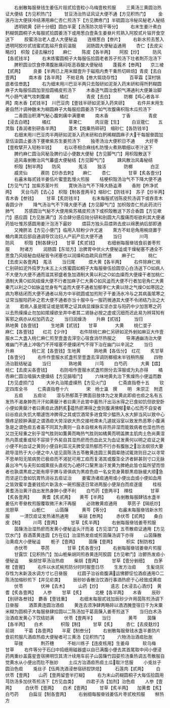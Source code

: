 <!-- { "loadSidebar": true } -->
　　右剉散每服叄钱生姜伍片豉贰拾壹粒小乌梅壹枚煎服
　　三黄汤三黄圆治热证大便结【方见积热门】
　　甘豆汤治热证风证大便不通【方见积热门】
　　金液丹治大便挟冷结滞用麻仁杏仁煎汤下【方见脾疼门】半硫圆治冷秘风秘老人秘结
　　透明硫黄【研十分细】圆白半夏【汤荡防次焙干等分】
　　右末生姜汁煮白麫糊筑圆桐子大每服贰拾圆姜汤下或用葱白壹条生姜叄片煎熟入阿胶贰片镕开食空送下
　　胶蜜汤治老人虚人大便秘澁
　　连根葱白【叁片】
　　右新水煎去葱入透明阿胶炒贰钱蜜贰匙镕开食前温服
　　润肠圆大便秘澁通用
　　杏仁【去皮尖略炒】　枳殻【浸去穣炒】　　麻仁
　　陈皮【各半两】　　阿胶【炒】　　　防风【各贰钱半】
　　右末炼蜜圆桐子大每服伍拾圆老者苏子煎汤下壮者荆芥泡汤下
　　脾积圆治饮食停滞腹胀痛闷呕恶吞酸大便秘结
　　蓬莪术【叁两】　　京三棱【贰两】
　　良姜【半两已上用米醋壹升于磁瓶内煑干乗热切碎焙】青皮【去白壹两】
　　南木香【各半两】　不蛀皂角【叁大铤烧存性】
　　百草霜【深村锅底者佳叁匙】
　　右为细末用川巴豆半两只去殻研如泥渐入药末研和得所麫糊圆麻子大每服伍圆加至拾圆橘皮煎汤下
　　木香逐气圆治食积气滞通利大便兼治脚气小肠气诸气攻刺腹痡
　　橘红　　　　青皮【去白】　　　防榔【鸡心者各半两】南木香【贰钱半】　川巴豆肉【壹钱半研如泥渐入药夹研】
　　右件并末用生姜自然汁调神麯末为糊圆麻子大每服拾圆姜汤下如气攻腹痛枳殻木瓜煎汤下
　　二香圆治积滞气秘心腹刺痛中满壅嗽
　　南木香　　　丁香　　　　青皮【浸去白晒】
　　橘红　　　　草果仁　　　肉豆蔲【生】
　　白豆蔲仁　　五灵脂【香润者别研各半两】
　　蓬木【炮乗热碎研】　缩砂仁【各防钱半】
　　右细末用川巴豆肉半两研如泥渐入药末研和白麫稀糊圆麻子大干每服叄圆加至伍柒圆止姜汤下壅嗽紫苏生姜煎汤下
　　独枣汤治大便积日不通
　　大好枣【壹枚擘开入轻粉半钱】
　　右以枣相合麻线札防慢火煮熟嚼细以枣汁送下
　　脾约麻仁圆治风秘及脾约证小便数大便秘【方见脚气门】用枳殻散送下
　　追风毒剉散治风气蕃盛大便秘结【方见脚气门】
　　踈风散治风毒秘结
　　枳殻【制半两】　　防风　　　　羗活
　　独活　　　　防榔　　　　白芷
　　威灵仙　　　蒺防【炒赤去刺】　　麻仁
　　杏仁　　　　甘草【炙各壹分】
　　右麄末每贰钱半姜伍片蜜壹匙慢火煎服
　　桔梗枳殻汤治气不下降大便不通【方见气门】加紫苏茎叶煎
　　寛快汤治气不下降大肠澁滞
　　香附【杵净贰两】　　天台乌药【去心】　枳殻【制各壹两半】缩砂仁【防钱半】　苏子【炒半两】　　青木香【叁钱】
　　甘草【炙防钱半】
　　右末每服贰钱陈皮煎汤调下或吞青木香圆少许
　　降气汤治气不下降大便不通【方见脚气门】加枳殻杏仁煎此药流行肺气
　　苏感圆治气秘不大便用紫苏橘皮煎汤下或枳殻散送下苏合香圆【方见嗽门】感应圆【方见胀满门】苏合肆分感应陆分研和别圆大凡腹痛而呕欲利其大便诸药皆吐惟苏感圆用姜汁泡汤下最妙
　　煨蒜方独头蒜煨熟去皮以绵褁纳后部即通
　　又掩脐法【方见小便门】临用入轻粉少许尤速
　　熏方不蛀皂角用椀烧置于桶内熏其后部自通调导饮治妇人产前产后大便不通
　　当归　　　　川芎　　　　防风
　　枳殻【制各肆分】　　甘草【炙贰钱】
　　右细剉每服叄钱食前姜枣煎服
　　附诸方
　　润肠圆【东垣方】治脾胃中伏火大便秘澁或干燥秘塞不通全不思食乃风结秘血结秘皆令闭塞也以润燥和血疏风自然通
　　麻子仁　　　桃仁【去皮尖各壹两】　羗活
　　当归尾　　　煨大黄【各半两】
　　右件除麻仁桃仁别研如泥外捣罗为末五上火炼蜜圆如桐子大每服叄伍拾圆空心白汤送下○如病人不大便为大便不通而滋其邪盛者急加酒制大黄以利之○如血燥而大便燥干者加桃仁酒制大黄○如风结燥大便不行者加麻子仁大黄○如风澁而大便不行者加皂角仁大黄秦芁以利之○如脉澁觉身有气澁而大便不通者加郁李仁大黄以除之气燥○如寒因之病为寒结闭而大便不通者以局方中半硫圆或加煎附子干姜汤氷冷与之其病虽隂寒之证常当服阳药补之若大便不通者亦当十服中与一服药微通其大便不令闭结乃治之大法
　　若病人虽是隂证或是隂寒之证其病显燥脉实坚亦宜与阳药中少加苦寒之药以去热燥燥止勿加如隂燥欲坐井中者其二肾脉必按之虚或沉细而迟此易为辨耳知有客邪之病亦从权加药去之
　　当归润燥汤
　　升麻【贰钱】　　　当归　　　　熟地黄【各壹钱】
　　生地黄【贰钱】　　甘草　　　　大黄
　　桃仁埿子　　麻仁【各壹钱】　　红花【少许】
　　右件除桃仁麻仁另研如泥外剉如麻豆大作壹服水二大盏入桃仁麻仁煎至壹盏去滓空心宿食消尽热服之
　　导滞通幽汤治大便难幽门不通上冲吸门不开噎塞不便燥闭气不得下治在幽门以辛润之
　　当归　　　　升麻　　　　桃仁泥【各壹钱】生地黄　　　熟地黄【各伍分】　红花
　　炙甘草【各壹分】
　　右件作壹服水贰盏煎至壹盏去滓调防榔细末半钱稍热服
　　四物汤治脏结秘澁
　　当归　　　　熟地黄　　　川芎
　　白芍药　　　大黄【煨】　　　桃仁【去皮尖各壹钱】
　　右防咀作壹服水贰盏煎捌分去滓服或为丸亦得
　　橘杏麻仁圆治噎膈大便燥结【方见膈噎门】
　　六味地黄丸治下焦燥热小便澁而数【方见虚损门】
　　大补丸治隂虚燥热【方见火门】
　　仁斋直指卷十五
　　钦定四库全书
　　仁斋直指卷十六　　　　宋　杨士瀛　撰
　　明　朱崇正　附遗
　　五疸
　　五疸论
　　湿与热郁蒸于脾面目肢体为之发黄此即疸也疸之名有五发热不渴身肿而汗汗如黄蘖汁者曰黄汗此胃中蓄热汗出浴水得之已食如饥但欲安卧小便如黄蘖汁者曰黄疸此酒麫炙蕴热瘀滞得之食则腹满怫郁晕心忪而不自安者曰谷疸此失饥大嚼遽饱冲脾得之其或饮酒常多进食常少醖热入水大醉当风以致中心懊疼足胫肿满是之谓酒疸大劳淫欲大热交接袵席未几遽就浴室以致发热恶寒小腹满急是之谓色疸五者虽不同其为黄则一自本自根未有非热非湿而能致病者也湿也热也又岂无轻重之别乎湿气胜则如薫黄而晦热气胜则如橘黄而明盖脾主肌肉土色尚黄湿热内蒸或重或轻不容揜于外矣自其湿热瘀而伤血此又为血证发黄何以明之疸证之黄小便不利血证之黄则小便自利耳况夫脾受湿热郁而不行亦有腹胀之治法纲领大要疏导湿热于大小便之中人徒见茵陈汤五苓散黄连圆三黄圆辈随试辄效则目之以寻常不思单阳无隂病势已极疸而不渇犹可用工疸而复渇其或腹澎全济者鲜甚则寸口无脉鼻出冷气与夫形如烟熏揺头直视为心絶环口黧黒油汗发黄为脾絶此皆仓扁所望而惊者也孰谓黒疸之能有瘳乎脾与肾俱病为黒疸色疸一名女劳身黄额黒疸脉缓大顺急而坚逆已食如饥胃热消谷五疸证治
　　姜蜜汤诸疸通用或小便出血或小便如血用之皆效蜜半盏姜钱拾片新汲水一碗煎服逐日常进两服小便渐白而疸遂瘥
　　桂枝黄耆汤治黄汗自出发热身肿小便不利
　　白芍药【壹两半】　辣桂　　　　甘草【炙各壹两】
　　黄耆【炙贰两】　　黄芩【半两】
　　右剉散每服肆钱水盏半姜伍片枣叄枚煎服覆取微汗未汗再服
　　必效散黄疸通用
　　葶苈子【隔纸炒】　龙胆草　　　山栀仁
　　山茵蔯　　　黄芩【等分】
　　右麄末每服叄钱新水煎服
　　一清饮疸证发热诸热通用
　　柴胡【叁两】　　　赤伏苓【贰两】　　桑白皮【制】
　　川芎【壹两】　　　甘草【炙半两】
　　右剉每服叄钱姜枣煎服
　　茵蔯汤治湿热瘀而发黄小便秘澁头汗而渴【方见湿门】五苓散疸证通用【方见饮水门】吞酒蒸黄连圆【方在后】治湿热发疸或煎茵蔯汤调下亦得
　　山茵蔯散治黄疸大小便秘澁
　　栀子【壹两】　　　茵蔯【壹两】　　　枳实【制防枚】
　　赤伏苓　　　葶苈　　　　甘草【炙各壹分】
　　右剉每服叄钱姜叄片煎服
　　甘露饮【见积热门】加山栀柴胡同煎吞黄连阿胶圆【方见嗽门】治鬰热发疸小便秘澁
　　柴胡甘草汤治热疸
　　柴胡【壹两】　　　甘草【壹分剉细】　　白茅根【壹握】
　　右件以水贰椀煎防分时时服壹日尽
　　生发方治疸
　　生髪烧灰存性为末新汲水调方寸匕日叄服
　　红圆子治谷疸腹满运怫鬰怔忪酒疸通用○二陈汤加缩砂煎下【并见疟类】
　　辰砂妙香散治饮酒行事酒热瘀于心经致成黄疸
　　伏苓　　　　伏神【去木】　　　山药【炒】
　　逺志【水浸去心酒炒】　黄耆【炙各壹两】　　人参
　　甘草【炙】　　　北梗【各半两】　　木香
　　辰砂【别研各叁钱】　麝香【壹钱重】
　　右细末每服贰钱加辰砂少许用茵陈煎汤调下日叄服
　　酒蒸黄连圆治酒疸
　　黄连去须净肆两略碎以酒洒腌壹宿日干为末粟米糊为圆桐子大每服叄肆拾圆以二陈汤加干葛茵蔯入姜枣煎送下
　　当归白术汤治酒疸发黄心下饮结妨满
　　伏苓【壹两半】　　当归　　　　黄芩
　　茵蔯【各半两】　　白术　　　　枳殻【制】
　　甘草【炙】　　　杏仁【去皮麸炒】　　前胡
　　干葛【各壹两】　　半夏【制叁分】
　　右剉散每服叄钱水盏半姜防片食前煎服凡酒疸热疸大便秘者可三黄汤【见积热门】
　　六物汤治酒疸肚胀
　　荜拨　　　　荆芥穗　　　不蛀川练子【连皮核用】生姜母　　　软乌梅　　　甘草
　　右件等分于石臼中捣细用磁器盛以自已满腹小便去其首尾取中间小便浸药两重纱盖露星壹宿拂明饮其清汁续用车前子山茵蔯竹园荽煎汤乗热调五苓散服自觉黄水从小便出而肚不胀妙
　　土瓜方治酒疸热疸土瓜取汁恁服
　　小兎丝子圆治色疸
　　兎丝子【伍两洗酒浸叁宿研揑饼焙】　　　石莲肉【贰两】
　　白伏苓【壹两】　　山药【壹两留壹半打糊】
　　右为末山药糊圆桐子大每伍拾圆用芎防汤多加伏苓煎汤下【方见血类】
　　四君子汤【加剂】治色疸
　　人参【壹两】　　　白伏苓【壹两】　　白术【壹两】
　　甘草【炙半两】　　加黄耆【炙】　　白芍药
　　白扁豆【制各壹两】
　　右剉细每服叄钱姜伍片枣贰枚煎服
　　觧热方
